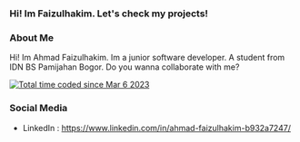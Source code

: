 ### Hi! Im Faizulhakim. Let's check my projects!

### About Me

Hi! Im Ahmad Faizulhakim. Im a junior software developer. A student from IDN BS Pamijahan Bogor. Do you wanna collaborate with me?

<a href="https://wakatime.com/@bcd0d2e9-520f-4663-8117-bb27f487e38a"><img src="https://wakatime.com/badge/user/bcd0d2e9-520f-4663-8117-bb27f487e38a.svg" alt="Total time coded since Mar 6 2023"/></a>

### Social Media
- LinkedIn : https://www.linkedin.com/in/ahmad-faizulhakim-b932a7247/

